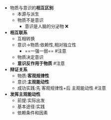 - 物质与意识的**相互区别**
	- 本源与派生
	- 物质不是意识
		- 意识是人脑的分泌物  ❌
- **相互联系**
	- 互相转换
	- 意识->物质:依赖性,相对独立性
		- ==一强一弱== #注意
	- 物质决定意识
	- **意识反作用于物质** #注意
- **辩证关系**
	- 物质:**客观规律性**
	- 意识:**主观能动性**
	- 成功实践:先 客观规律性+后 主观能动性 #注意 
- **发挥主观能动性**
	- 前提:实际出发
	- 基本途径:实践
	- 依赖条件和因素 <!--SR:!2022-10-15,3,250-->